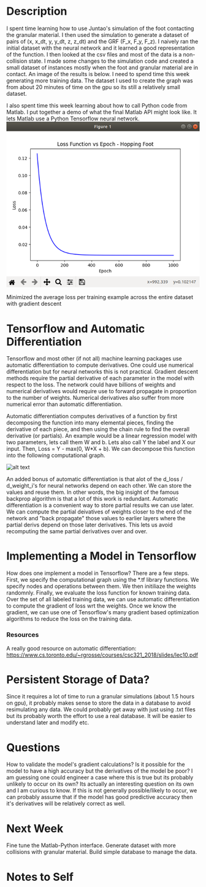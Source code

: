# Description
I spent time learning how to use Juntao's simulation of the foot contacting the granular material. I then used the simulation to generate a dataset of pairs of (x, x_dt, y, y_dt, z, z_dt) and the GRF (F_x, F_y, F_z). I naively ran the initial dataset with the neural network and it learned a good representation of the function. I then looked at the csv files and most of the data is a non-collision state. I made some changes to the simulation code and created a small dataset of instances mostly when the foot and granular material are in contact. An image of the results is below. I need to spend time this week generating more training data. The dataset I used to create the graph was from about 20 minutes of time on the gpu so its still a relatively small dataset.  

I also spent time this week learning about how to call Python code from Matlab. I put together a demo of what the final Matlab API might look like. It lets Matlab use a Python Tensorflow neural network. 
![alt text](https://github.com/PeterJochem/Chrono_Simulations/blob/master/HoppingNeural.png "Granular Foot GRF")

Minimized the average loss per training example across the entire dataset with gradient descent

# Tensorflow and Automatic Differentiation 
Tensorflow and most other (if not all) machine learning packages use automatic differentiation to compute derivatives. One could use numerical differentiation but for neural networks this is not practical. Gradient descent methods require the partial derivative of each parameter in the model with respect to the loss. The network could have billions of weights and numerical derivatives would require use to forward propagate in proportion to the number of weights. Numerical derivatives also suffer from more numerical error than automatic differentiation. 

Automatic differentiation computes derivatives of a function by first decomposing the function into many elemental pieces, finding the derivative of each piece, and then using the chain rule to find the overall derivative (or partials). An example would be a linear regression model with two parameters, lets call them W and b. Lets also call Y the label and X our input. Then, Loss =  Y - max(0, W*X + b). We can decompose this function into the following computational graph. 

![alt text](https://miro.medium.com/max/726/1*W6-39saZm_QqL-wQvGESGQ.png "Computational Graph")


An added bonus of automatic differentiation is that alot of the d_loss / d_weight_i's for neural networks depend on each other. We can store the values and reuse them. In other words, the big insight of the famous backprop algorithm is that a lot of this work is redundant. Automatic differentiation is a convenient way to store partial results we can use later. We can compute the partial deivatives of weights closer to the end of the network and "back propagate" those values to earlier layers where the partial derivs depend on those later derivatives. This lets us avoid recomputing the same partial derivatives over and over.

# Implementing a Model in Tensorflow
How does one implement a model in Tensorflow? There are a few steps. First, we specify the computational graph using the *.tf library functions. We specify nodes and operations between them. We then initiliaze the weights randomnly. Finally, we evaluate the loss function for known training data. Over the set of all labeled training data, we can use automatic differentiation to compute the gradient of loss wrt the weights. Once we know the gradient, we can use one of Tensorflow's many gradient based optimization algorithms to reduce the loss on the training data.


### Resources 
A really good resource on automatic differentiation: https://www.cs.toronto.edu/~rgrosse/courses/csc321_2018/slides/lec10.pdf


# Persistent Storage of Data?
Since it requires a lot of time to run a granular simulations (about 1.5 hours on gpu), it probably makes sense to store the data in a database to avoid resimulating any data. We could probably get away with just using .txt files but its probably worth the effort to use a real database. It will be easier to understand later and modify etc.


# Questions
How to validate the model's gradient calculations? Is it possible for the model to have a high accuracy but the derivatives of the model be poor? I am guessing one could engineer a case where this is true but its probably unlikely to occur on its own? Its actually an interesting question on its own and I am curious to know. If this is not generally possible/likely to occur, we can probably assume that if the model has good predictive accuracy then it's derivatives will be relatively correct as well.

# Next Week
Fine tune the Matlab-Python interface. Generate dataset with more collisions with granular material. Build simple database to manage the data. 

# Notes to Self
